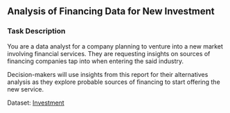 ##  Analysis of Financing Data for New Investment

### Task Description
You are a data analyst for a company planning to venture into a new market involving financial services. They are requesting insights on sources of financing companies tap into when entering the said industry. 

Decision-makers will use insights from this report for their alternatives analysis as they explore probable sources of financing to start offering the new service.

Dataset: [Investment](https://drive.google.com/file/d/1FL5OmKmRo_D5Wnws6vfzUpdypwxRxf8y/view?usp=drive_link)




